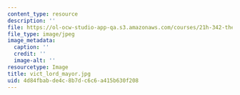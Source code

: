 ```yaml
---
content_type: resource
description: ''
file: https://ol-ocw-studio-app-qa.s3.amazonaws.com/courses/21h-342-the-royal-family-fall-2003/4d84fbabde4c8b7dc6c6a415b630f208_vict_lord_mayor.jpg
file_type: image/jpeg
image_metadata:
  caption: ''
  credit: ''
  image-alt: ''
resourcetype: Image
title: vict_lord_mayor.jpg
uid: 4d84fbab-de4c-8b7d-c6c6-a415b630f208
---
```

